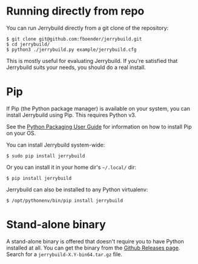 # Running directly from repo

You can run Jerrybuild directly from a git clone of the repository:

    $ git clone git@github.com:fboender/jerrybuild.git
    $ cd jerrybuild/
    $ python3 ./jerrybuild.py example/jerrybuild.cfg

This is mostly useful for evaluating Jerrybuild. If you're satisfied that
Jerrybuild suits your needs, you should do a real install.

# Pip

If Pip (the Python package manager) is available on your system, you can
install Jerrybuild using Pip. This requires Python v3.

See the [Python Packaging User
Guide](https://packaging.python.org/guides/installing-using-linux-tools/#installing-pip-setuptools-wheel-with-linux-package-managers)
for information on how to install Pip on your OS.

You can install Jerrybuild system-wide:

    $ sudo pip install jerrybuild

Or you can install it in your home dir's `~/.local/` dir:

    $ pip install jerrybuild

Jerrybuild can also be installed to any Python virtualenv:

    $ /opt/pythonenv/bin/pip install jerrybuild

# Stand-alone binary

A stand-alone binary is offered that doesn't require you to have Python
installed at all. You can get the binary from the [Github Releases
page](https://github.com/fboender/jerrybuild/releases/). Search for a
`jerrybuild-X.Y-bin64.tar.gz` file.

